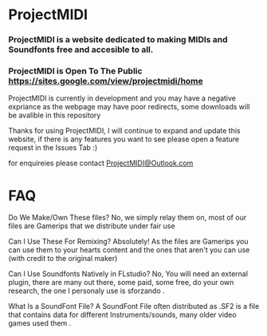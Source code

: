 # ProjectMIDI
### ProjectMIDI is a website dedicated to making MIDIs and Soundfonts free and accesible to all.

### ProjectMIDI is Open To The Public https://sites.google.com/view/projectmidi/home 
ProjectMIDI is currently in development and you may have a negative expriance as the webpage may have poor redirects, some downloads will be avalible in this repository


Thanks for using ProjectMIDI, I will continue to expand and update this website, if there is any features you want to see please open a feature request in the Issues Tab :)


for enquireies please contact ProjectMIDI@Outlook.com
# FAQ
Do We Make/Own These files?
No, we simply relay them on, most of our files are Gamerips that we distribute under fair use

Can I Use These For Remixing?
Absolutely! As the files are Gamerips you can use them to your hearts content and the ones that aren't you can use (with credit to the original maker)

Can I Use Soundfonts Natively in FLstudio?
No, You will need an external plugin, there are many out there, some paid, some free, do your own research, the one I personaly use is sforzando .

What Is a SoundFont File?
A SoundFont File often distributed as .SF2 is a file that contains data for different Instruments/sounds, many older video games used them .
